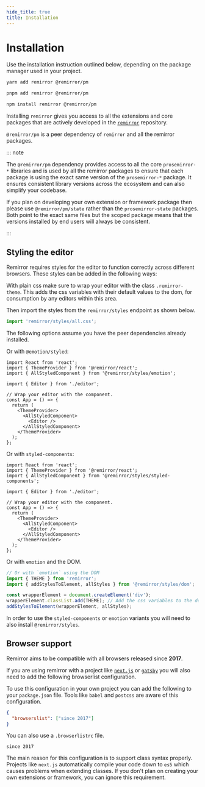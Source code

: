 ```yaml
---
hide_title: true
title: Installation
---
```


# Installation

Use the installation instruction outlined below, depending on the package manager used in your project.

```bash type=installation
yarn add remirror @remirror/pm
```

```bash
pnpm add remirror @remirror/pm
```

```bash
npm install remirror @remirror/pm
```

Installing `remirror` gives you access to all the extensions and core packages that are actively developed in the [`remirror`](https://github.com/remirror/remirror) repository.

`@remirror/pm` is a peer dependency of `remirror` and all the remirror packages.

::: note

The `@remirror/pm` dependency provides access to all the core `prosemirror-*` libraries and is used by all the remirror packages to ensure that each package is using the exact same version of the `prosemirror-*` package. It ensures consistent library versions across the ecosystem and can also simplify your codebase.

If you plan on developing your own extension or framework package then please use `@remirror/pm/state` rather than the `prosemirror-state` packages. Both point to the exact same files but the scoped package means that the versions installed by end users will always be consistent.

:::

## Styling the editor

Remirror requires styles for the editor to function correctly across different browsers. These styles can be added in the following ways:

With plain css make sure to wrap your editor with the class `.remirror-theme`. This adds the css variables with their default values to the dom, for consumption by any editors within this area.

Then import the styles from the `remirror/styles` endpoint as shown below.

```ts
import 'remirror/styles/all.css';
```

The following options assume you have the peer dependencies already installed.

Or with `@emotion/styled`:

```tsx
import React from 'react';
import { ThemeProvider } from '@remirror/react';
import { AllStyledComponent } from '@remirror/styles/emotion';

import { Editor } from './editor';

// Wrap your editor with the component.
const App = () => {
  return (
    <ThemeProvider>
      <AllStyledComponent>
        <Editor />
      </AllStyledComponent>
    </ThemeProvider>
  );
};
```

Or with `styled-components`:

```tsx
import React from 'react';
import { ThemeProvider } from '@remirror/react';
import { AllStyledComponent } from '@remirror/styles/styled-components';

import { Editor } from './editor';

// Wrap your editor with the component.
const App = () => {
  return (
    <ThemeProvider>
      <AllStyledComponent>
        <Editor />
      </AllStyledComponent>
    </ThemeProvider>
  );
};
```

Or with `emotion` and the DOM.

```ts
// Or with `emotion` using the DOM
import { THEME } from 'remirror';
import { addStylesToElement, allStyles } from '@remirror/styles/dom';

const wrapperElement = document.createElement('div');
wrapperElement.classList.add(THEME); // Add the css variables to the dom.
addStylesToElement(wrapperElement, allStyles);
```

In order to use the `styled-components` or `emotion` variants you will need to also install `@remirror/styles`.

## Browser support

Remirror aims to be compatible with all browsers released since **2017**.

If you are using remirror with a project like [`next.js`](https://nextjs.org/) or [`gatsby`](https://www.gatsbyjs.org/) you will also need to add the following browserlist configuration.

To use this configuration in your own project you can add the following to your `package.json` file. Tools like `babel` and `postcss` are aware of this configuration.

```json
{
  "browserslist": ["since 2017"]
}
```

You can also use a `.browserlistrc` file.

```markup
since 2017
```

The main reason for this configuration is to support class syntax properly. Projects like `next.js` automatically compile your code down to `es5` which causes problems when extending classes. If you don't plan on creating your own extensions or framework, you can ignore this requirement.
